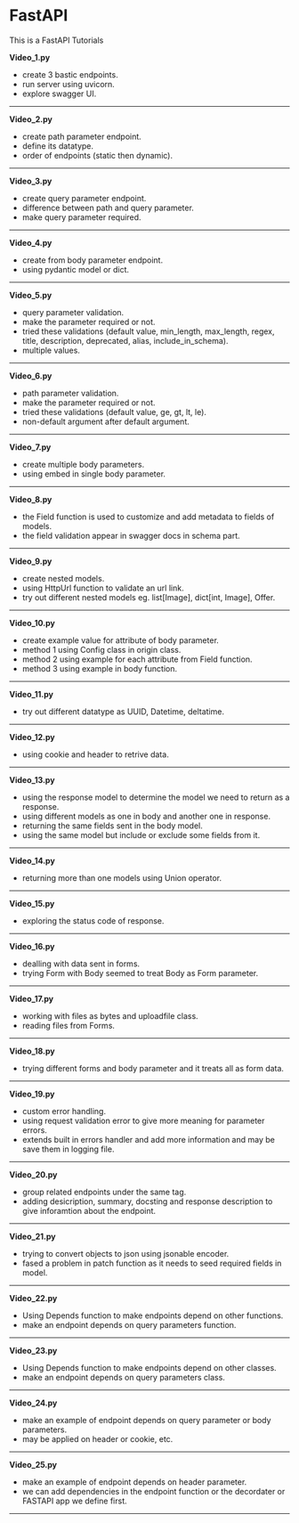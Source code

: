 # FastAPI
This is a FastAPI Tutorials

**Video_1.py**
- create 3 bastic endpoints.
- run server using uvicorn.
- explore swagger UI.
---
**Video_2.py**
- create path parameter endpoint.
- define its datatype.
- order of endpoints (static then dynamic).
---
**Video_3.py**
- create query parameter endpoint.
- difference between path and query parameter.
- make query parameter required.
---
**Video_4.py**
- create from body parameter endpoint.
- using pydantic model or dict.
---
**Video_5.py**
- query parameter validation.
- make the parameter required or not.
- tried these validations (default value, min_length, max_length, regex, title, description, deprecated, alias, include_in_schema).
- multiple values.
---
**Video_6.py**
- path parameter validation.
- make the parameter required or not.
- tried these validations (default value, ge, gt, lt, le).
- non-default argument after default argument.
---
**Video_7.py**
- create multiple body parameters.
- using embed in single body parameter.
---
**Video_8.py**
- the Field function is used to customize and add metadata to fields of models.
- the field validation appear in swagger docs in schema part.
---
**Video_9.py**
- create nested models.
- using HttpUrl function to validate an url link.
- try out different nested models eg. list[Image], dict[int, Image], Offer.
---
**Video_10.py**
- create example value for attribute of body parameter.
- method 1 using Config class in origin class.
- method 2 using example for each attribute from Field function.
- method 3 using example in body function.
---
**Video_11.py**
- try out different datatype as UUID, Datetime, deltatime.
---
**Video_12.py**
- using cookie and header to retrive data.
---
**Video_13.py**
- using the response model to determine the model we need to return as a response.
- using different models as one in body and another one in response.
- returning the same fields sent in the body model.
- using the same model but include or exclude some fields from it.
---
**Video_14.py**
- returning more than one models using Union operator.
---
**Video_15.py**
- exploring the status code of response.
---
**Video_16.py**
- dealling with data sent in forms.
- trying Form with Body seemed to treat Body as Form parameter.
---
**Video_17.py**
- working with files as bytes and uploadfile class.
- reading files from Forms.
---
**Video_18.py**
- trying different forms and body parameter and it treats all as form data.
---
**Video_19.py**
- custom error handling.
- using request validation error to give more meaning for parameter errors.
- extends built in errors handler and add more information and may be save them in logging file.
---
**Video_20.py**
- group related endpoints under the same tag.
- adding desicription, summary, docsting and response description to give inforamtion about the endpoint.
---
**Video_21.py**
- trying to convert objects to json using jsonable encoder.
- fased a problem in patch function as it needs to seed required fields in model.
---
**Video_22.py**
- Using Depends function to make endpoints depend on other functions.
- make an endpoint depends on query parameters function.
---
**Video_23.py**
- Using Depends function to make endpoints depend on other classes.
- make an endpoint depends on query parameters class. 
---
**Video_24.py**
- make an example of endpoint depends on query parameter or body parameters.
- may be applied on header or cookie, etc.
---
**Video_25.py**
- make an example of endpoint depends on header parameter.
- we can add dependencies in the endpoint function or the decordater or FASTAPI app we define first.
---